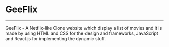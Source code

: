 # GeeFlix
-----------
GeeFlix - A Netflix-like Clone website which display a list of movies and it is made by using HTML and CSS for the design and frameworks, JavaScript and React.js for implementing the dynamic stuff.
